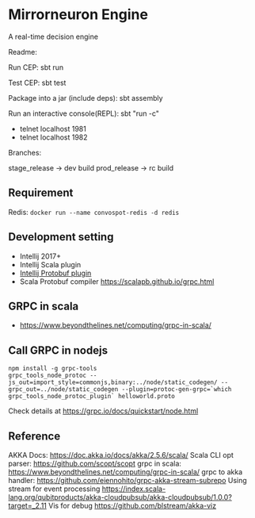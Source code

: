 # Mirrorneuron Engine

A real-time decision engine

Readme:

Run CEP:
sbt run

Test CEP:
sbt test



Package into a jar (include deps):
sbt assembly

Run an interactive console(REPL):
sbt "run -c"

* telnet localhost 1981
* telnet localhost 1982

Branches:

stage_release -> dev build
prod_release -> rc build

## Requirement

Redis: ``docker run --name convospot-redis -d redis``

## Development setting

* Intellij 2017+
* Intellij Scala plugin
* [Intellij Protobuf plugin](https://plugins.jetbrains.com/plugin/8277-protobuf-support)
* Scala Protobuf compiler https://scalapb.github.io/grpc.html

## GRPC in scala

* https://www.beyondthelines.net/computing/grpc-in-scala/

## Call GRPC in nodejs

```
npm install -g grpc-tools
grpc_tools_node_protoc --js_out=import_style=commonjs,binary:../node/static_codegen/ --grpc_out=../node/static_codegen --plugin=protoc-gen-grpc=`which grpc_tools_node_protoc_plugin` helloworld.proto
```

Check details at https://grpc.io/docs/quickstart/node.html

## Reference

AKKA Docs: https://doc.akka.io/docs/akka/2.5.6/scala/
Scala CLI opt parser: https://github.com/scopt/scopt
grpc in scala: https://www.beyondthelines.net/computing/grpc-in-scala/
grpc to akka handler: https://github.com/eiennohito/grpc-akka-stream-subrepo
Using stream for event processing https://index.scala-lang.org/qubitproducts/akka-cloudpubsub/akka-cloudpubsub/1.0.0?target=_2.11
Vis for debug https://github.com/blstream/akka-viz
